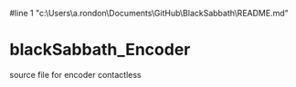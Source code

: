 #line 1 "c:\\Users\\a.rondon\\Documents\\GitHub\\BlackSabbath\\README.md"
# blackSabbath_Encoder
 source file for encoder contactless
